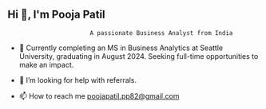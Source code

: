 ## Hi 👋, I'm Pooja Patil
                           A passionate Business Analyst from India
- 🌱 Currently completing an MS in Business Analytics at Seattle University, graduating in August 2024. Seeking full-time opportunities to make an impact.
  
- 🤝 I’m looking for help with referrals.
  
- 📫 How to reach me poojapatil.pp82@gmail.com
  

<!--
**poojapatilhr/poojapatilhr** is a ✨ _special_ ✨ repository because its `README.md` (this file) appears on your GitHub profile.

Here are some ideas to get you started:


- 🌱 I’m currently learning ...
- 👯 I’m looking to collaborate on ...
- 🤔 I’m looking for help with ...
- 💬 Ask me about ...
- 📫 How to reach me: ...
- 😄 Pronouns: ...
- ⚡ Fun fact: ...
-->
